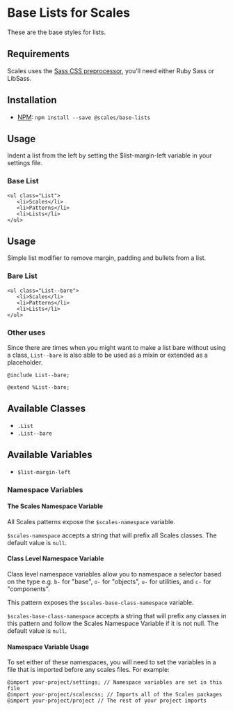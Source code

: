 # Base Lists for Scales

These are the base styles for lists.

## Requirements

Scales uses the [Sass CSS preprocessor](http://sass-lang.com/), you'll need either Ruby Sass or LibSass.

## Installation

* [NPM](http://npmjs.com): `npm install --save @scales/base-lists`

## Usage

Indent a list from the left by setting the $list-margin-left variable in your settings file.

### Base List
```
<ul class="List">
   <li>Scales</li>
   <li>Patterns</li>
   <li>Lists</li>
</ul>
```

## Usage

Simple list modifier to remove margin, padding and bullets from a list.

### Bare List
```
<ul class="List--bare">
   <li>Scales</li>
   <li>Patterns</li>
   <li>Lists</li>
</ul>
```

### Other uses

Since there are times when you might want to make a list bare without using a class, `List--bare` is also able to be used as a mixin or extended as a placeholder.

```
@include List--bare;

@extend %List--bare;
```

## Available Classes

* `.List`
* `.List--bare`

## Available Variables

* `$list-margin-left`

### Namespace Variables

#### The Scales Namespace Variable

All Scales patterns expose the `$scales-namespace` variable.

`$scales-namespace` accepts a string that will prefix all Scales classes. The default value is `null`.

#### Class Level Namespace Variable

Class level namespace variables allow you to namespace a selector based on the type e.g. `b-` for "base", `o-` for "objects", `u-` for utilities, and `c-` for "components".

This pattern exposes the `$scales-base-class-namespace` variable.

`$scales-base-class-namespace` accepts a string that will prefix any classes in this pattern and follow the Scales Namespace Variable if it is not null. The default value is `null`.

#### Namespace Variable Usage

To set either of these namespaces, you will need to set the variables in a file that is imported before any scales files. For example:

```
@import your-project/settings; // Namespace variables are set in this file
@import your-project/scalescss; // Imports all of the Scales packages
@import your-project/project // The rest of your project imports
```
